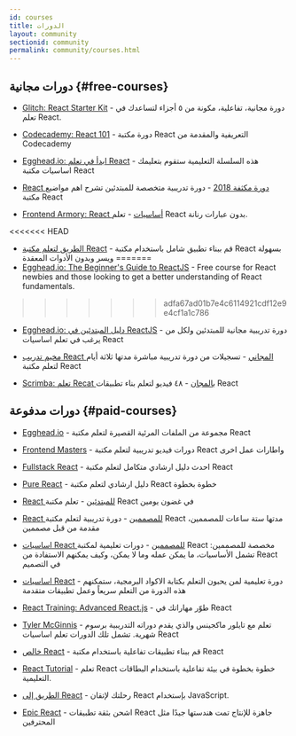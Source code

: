 ```yaml
---
id: courses
title: الدورات
layout: community
sectionid: community
permalink: community/courses.html
---
```


## دورات مجانية {#free-courses}

- [Glitch: React Starter Kit](https://glitch.com/glimmer/post/react-starter-kit) - دورة مجانية، تفاعلية، مكونة من ٥ أجزاء لتساعدك في تعلم React.

- [Codecademy: React 101](https://www.codecademy.com/learn/react-101) - دورة مكتبة React التعريفية والمقدمة من Codecademy

- [Egghead.io: ابدأ في تعلم React](https://egghead.io/courses/start-learning-react) - هذه السلسلة التعليمية ستقوم بتعليمك اساسيات  مكتبة React

- [React دورة مكثفة 2018](https://www.youtube.com/watch?v=Ke90Tje7VS0) - دورة تدريبية متخصصة للمبتدئين تشرح اهم مواضيع  مكتبة React

- [Frontend Armory: React أساسيات](https://frontarm.com/courses/react-fundamentals/) - تعلم React بدون عبارات رنانة.

<<<<<<< HEAD
- [الطريق لتعلم مكتبة React](https://www.robinwieruch.de/the-road-to-learn-react/) - قم ببناء تطبيق شامل باستخدام مكتبة React بسهولة ويسر وبدون الأدوات المعقدة
=======
- [Egghead.io: The Beginner's Guide to ReactJS](https://egghead.io/courses/the-beginner-s-guide-to-react) - Free course for React newbies and those looking to get a better understanding of React fundamentals.
>>>>>>> adfa67ad01b7e4c6114921cdf12e9e4cf1a1c786

- [Egghead.io: دليل المبتدئين في ReactJS](https://egghead.io/courses/the-beginner-s-guide-to-reactjs) - دورة تدريبية مجانية للمبتدئين ولكل من يرغب في تعلم اساسيات React

- [مخيم تدريب React المجاني](https://tylermcginnis.com/free-react-bootcamp/) - تسجيلات من دورة تدريبية مباشرة مدتها ثلاثة أيام لتعلم مكتبة  React

- [Scrimba: تعلم Recat بالمجان](https://scrimba.com/g/glearnreact) -  ٤٨ فيديو لتعلم بناء تطبيقات React

## دورات مدفوعة {#paid-courses}

- [Egghead.io](https://egghead.io/browse/frameworks/react) - مجموعة من الملفات المرئية القصيرة لتعلم مكتبة React

- [Frontend Masters](https://frontendmasters.com/courses/) - دورات فيديو تدريبية لتعلم مكتبة  React واطارات عمل اخرى

- [Fullstack React](https://www.fullstackreact.com/) - احدث دليل ارشادي متكامل لتعلم مكتبة React

- [Pure React](https://daveceddia.com/pure-react/) -  دليل ارشادي لتعلم مكتبة React خطوة بخطوة

- [React للمبتدئين](https://reactforbeginners.com/) - تعلم مكتبة React في غضون يومين

- [React للمصممين](https://designcode.io/react) - دورة تدريبية لتعلم مكتبة React  مدتها ستة ساعات للمصممين، مقدمة من قبل مصممين

- [اساسيات React للمصممين](https://learnreact.design) - دورات تعليمية لمكتبة  React مخصصة للمصممين: تشمل الأساسيات، ما يمكن عمله وما لا يمكن، وكيف يمكنهم الاستفادة من  React في التصميم

- [اساسيات React](https://learnreact.com/lessons/2018-essential-react-1-overview) - دورة تعليمية لمن يحبون التعلم بكتابة الاكواد البرمجية، ستمكنهم هذه الدورة من التعلم سريعاً وعمل تطبيقات متقدمة

- [React Training: Advanced React.js](https://courses.reacttraining.com/p/advanced-react) - طوّر مهاراتك في React

- [Tyler McGinnis](https://tylermcginnis.com/courses) - تعلم مع تايلور ماكجينس والذي يقدم دوراته التدريبية برسوم شهرية. تشمل تلك الدورات تعلم اساسيات React

- [خالص React](https://codewithmosh.com/p/mastering-react/) - قم ببناء تطبيقات تفاعلية باستخدام مكتبة React

- [React Tutorial](https://react-tutorial.app) - تعلم React خطوة بخطوة في بيئة تفاعلية باستخدام البطاقات التعليمية.

- [الطريق إلى React](https://www.roadtoreact.com/) - رحلتك لإتقان React بإستخدام JavaScript.

- [Epic React](https://epicreact.dev/) - اشحن بثقة تطبيقات React جاهزة للإنتاج تمت هندستها جيدًا مثل المحترفين
